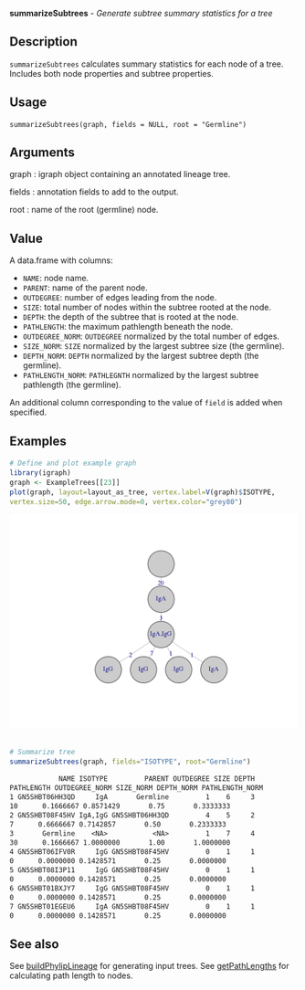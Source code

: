 





**summarizeSubtrees** - *Generate subtree summary statistics for a tree*

Description
--------------------

`summarizeSubtrees` calculates summary statistics for each node of a tree. Includes
both node properties and subtree properties.


Usage
--------------------
```
summarizeSubtrees(graph, fields = NULL, root = "Germline")
```

Arguments
-------------------

graph
:   igraph object containing an annotated lineage tree.

fields
:   annotation fields to add to the output.

root
:   name of the root (germline) node.



Value
-------------------

A data.frame with columns: 

+ `NAME`:             node name.
+ `PARENT`:           name of the parent node.
+ `OUTDEGREE`:        number of edges leading from the node.
+ `SIZE`:             total number of nodes within the subtree rooted 
at the node.
+ `DEPTH`:            the depth of the subtree that is rooted at 
the node.
+ `PATHLENGTH`:       the maximum pathlength beneath the node.
+ `OUTDEGREE_NORM`:   `OUTDEGREE` normalized by the total 
number of edges.
+ `SIZE_NORM`:        `SIZE` normalized by the largest
subtree size (the germline).
+ `DEPTH_NORM`:       `DEPTH` normalized by the largest
subtree depth (the germline).
+ `PATHLENGTH_NORM`:  `PATHLEGNTH` normalized by the largest
subtree pathlength (the germline).

An additional column corresponding to the value of `field` is added when
specified.



Examples
-------------------

```R
# Define and plot example graph
library(igraph)
graph <- ExampleTrees[[23]]
plot(graph, layout=layout_as_tree, vertex.label=V(graph)$ISOTYPE, 
vertex.size=50, edge.arrow.mode=0, vertex.color="grey80")

```

![2](summarizeSubtrees-2.png)

```R

# Summarize tree
summarizeSubtrees(graph, fields="ISOTYPE", root="Germline")
```


```
            NAME ISOTYPE         PARENT OUTDEGREE SIZE DEPTH PATHLENGTH OUTDEGREE_NORM SIZE_NORM DEPTH_NORM PATHLENGTH_NORM
1 GN5SHBT06HH3QD     IgA       Germline         1    6     3         10      0.1666667 0.8571429       0.75       0.3333333
2 GN5SHBT08F45HV IgA,IgG GN5SHBT06HH3QD         4    5     2          7      0.6666667 0.7142857       0.50       0.2333333
3       Germline    <NA>           <NA>         1    7     4         30      0.1666667 1.0000000       1.00       1.0000000
4 GN5SHBT06IFV0R     IgG GN5SHBT08F45HV         0    1     1          0      0.0000000 0.1428571       0.25       0.0000000
5 GN5SHBT08I3P11     IgG GN5SHBT08F45HV         0    1     1          0      0.0000000 0.1428571       0.25       0.0000000
6 GN5SHBT01BXJY7     IgG GN5SHBT08F45HV         0    1     1          0      0.0000000 0.1428571       0.25       0.0000000
7 GN5SHBT01EGEU6     IgA GN5SHBT08F45HV         0    1     1          0      0.0000000 0.1428571       0.25       0.0000000

```



See also
-------------------

See [buildPhylipLineage](buildPhylipLineage.md) for generating input trees. 
See [getPathLengths](getPathLengths.md) for calculating path length to nodes.




